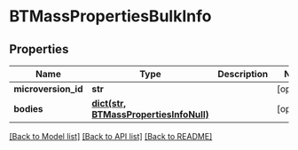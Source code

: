 # BTMassPropertiesBulkInfo

## Properties
Name | Type | Description | Notes
------------ | ------------- | ------------- | -------------
**microversion_id** | **str** |  | [optional] 
**bodies** | [**dict(str, BTMassPropertiesInfoNull)**](BTMassPropertiesInfoNull.md) |  | [optional] 

[[Back to Model list]](../README.md#documentation-for-models) [[Back to API list]](../README.md#documentation-for-api-endpoints) [[Back to README]](../README.md)


